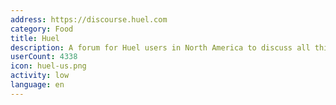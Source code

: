 ```yaml
---
address: https://discourse.huel.com
category: Food
title: Huel
description: A forum for Huel users in North America to discuss all things Huel!
userCount: 4338
icon: huel-us.png
activity: low
language: en
---
```

